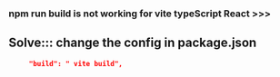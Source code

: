 ### npm run build is not working for vite typeScript React >>>

## Solve::: change the config in package.json

```json
     "build": " vite build",
```
